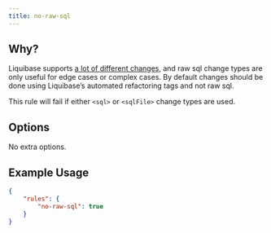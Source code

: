 ```yaml
---
title: no-raw-sql
---
```


## Why?

Liquibase supports [a lot of different changes](http://www.liquibase.org/documentation/changes/index.html), and raw sql change types are only useful for edge cases or complex cases.
By default changes should be done using Liquibase’s automated refactoring tags and not raw sql.

This rule will fail if either `<sql>` or `<sqlFile>` change types are used.

## Options

No extra options.

## Example Usage

```json
{
    "rules": {
        "no-raw-sql": true
    }
}
```

